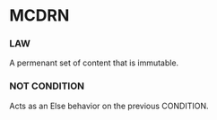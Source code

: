# MCDRN

### LAW

A permenant set of content that is immutable.

### NOT CONDITION

Acts as an Else behavior on the previous CONDITION.